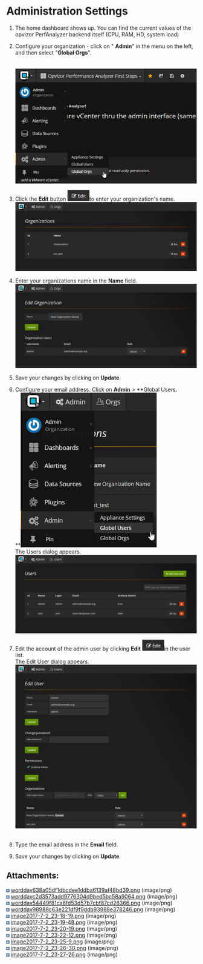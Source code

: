 # Administration Settings

1.  The home dashboard shows up. You can find the current values of the
    opvizor PerfAnalyzer backend itself (CPU, RAM, HD, system load)
2.  Configure your organization - click on " **Admin**" in the menu on
    the left, and then select "**Global Orgs**".   
                                                                  
        ![](attachments/83854812/84046180.png?height=250)
3.  Click the **Edit** button ![](attachments/83854812/84046218.png)to
    enter your organization's name.  
    ![](attachments/83854812/84046237.png?height=250)
4.  Enter your organizations name in the **Name** field.  
    ![](attachments/83854812/84046277.png?height=250)  
      
5.  Save your changes by clicking on **Update**.
6.  Configure your email address. Click on **Admin** \> **Global
    Users.  
    **![](attachments/83854812/84046334.png?height=250)  
    The Users dialog appears.  
    ![](attachments/83854812/84046373.png?height=250)
7.  Edit the account of the admin user by
    clicking **Edit** ![](attachments/83854812/84046218.png)in the
    user list.  
    The Edit User dialog appears.  
    ![](attachments/83854812/84046395.png?height=250) 
8.  Type the email address in the **Email** field.
9.  Save your changes by clicking on **Update**.


## Attachments:



![](images/icons/bullet_blue.gif)
[worddav638a05df1dbcdee1ddba6139af48bd39.png](attachments/83854812/83854825.png)
(image/png)  
![](images/icons/bullet_blue.gif)
[worddavc2d3573add9776304d9bed5bc58a9064.png](attachments/83854812/83854832.png)
(image/png)  
![](images/icons/bullet_blue.gif)
[worddav54449f81ca6fd53d57b7cbf87cd26366.png](attachments/83854812/83854842.png)
(image/png)  
![](images/icons/bullet_blue.gif)
[worddav98988c63e221df9f9ddb93988e378246.png](attachments/83854812/83854854.png)
(image/png)  
![](images/icons/bullet_blue.gif)
[image2017-7-2\_23-18-19.png](attachments/83854812/84046180.png)
(image/png)  
![](images/icons/bullet_blue.gif)
[image2017-7-2\_23-19-48.png](attachments/83854812/84046218.png)
(image/png)  
![](images/icons/bullet_blue.gif)
[image2017-7-2\_23-20-19.png](attachments/83854812/84046237.png)
(image/png)  
![](images/icons/bullet_blue.gif)
[image2017-7-2\_23-22-12.png](attachments/83854812/84046277.png)
(image/png)  
![](images/icons/bullet_blue.gif)
[image2017-7-2\_23-25-9.png](attachments/83854812/84046334.png)
(image/png)  
![](images/icons/bullet_blue.gif)
[image2017-7-2\_23-26-30.png](attachments/83854812/84046373.png)
(image/png)  
![](images/icons/bullet_blue.gif)
[image2017-7-2\_23-27-26.png](attachments/83854812/84046395.png)
(image/png)  

